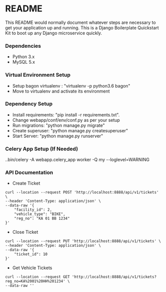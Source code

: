 # README #

This README would normally document whatever steps are necessary to get your application up and running.
This is a Django Boilerplate Quickstart Kit to boot up any Django microservice quickly.

### Dependencies ###

* Python 3.x
* MySQL 5.x


### Virtual Environment Setup ###

* Setup bagon virtualenv : "virtualenv -p python3.6 bagon"
* Move to virtualenv and activate its environment


### Dependency Setup ###

* Install requirements: "pip install -r requirements.txt".
* Change webapp/conf/env/conf.py as per your setup
* Run migrations: "python manage.py migrate"
* Create superuser: "python manage.py createsuperuser"
* Start Server: "python manage.py runserver"


### Celery App Setup (If Needed) ###
..bin/celery -A webapp.celery_app worker -Q my --loglevel=WARNING


### API Documentation ###

- Create Ticket

```
curl --location --request POST 'http://localhost:8888/api/v1/tickets' \
--header 'Content-Type: application/json' \
--data-raw '{
	"facility_id": 2,
	"vehicle_type": "BIKE",
	"reg_no": "KA 01 BB 1234"
}'
```

- Close Ticket

```
curl --location --request PUT 'http://localhost:8888/api/v1/tickets' \
--header 'Content-Type: application/json' \
--data-raw '{
	"ticket_id": 10
}'
```


- Get Vehicle Tickets

```
curl --location --request GET 'http://localhost:8888/api/v1/tickets?reg_no=KA%2001%20HH%201234' \
--data-raw ''

```